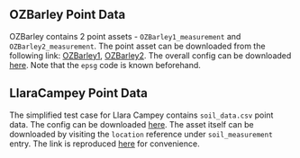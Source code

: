 

## OZBarley Point Data

OZBarley contains 2 point assets - `OZBarley1_measurement` and `OZBarley2_measurement`. The point asset can be downloaded from the following link: [OZBarley1](https://object-store.rc.nectar.org.au/v1/AUTH_2b454f47f2654ab58698afd4b4d5eba7/mccn-test-data/OZBarley/OZBarley1_measurement.csv), [OZBarley2](https://object-store.rc.nectar.org.au/v1/AUTH_2b454f47f2654ab58698afd4b4d5eba7/mccn-test-data/OZBarley/OZBarley2_measurement.csv). The overall config can be downloaded [here](https://object-store.rc.nectar.org.au/v1/AUTH_2b454f47f2654ab58698afd4b4d5eba7/mccn-test-data/OZBarley/remote_config.json). Note that the `epsg` code is known beforehand.

## LlaraCampey Point Data

The simplified test case for Llara Campey contains `soil_data.csv` point data. The config can be downloaded [here](https://object-store.rc.nectar.org.au/v1/AUTH_2b454f47f2654ab58698afd4b4d5eba7/mccn-test-data/LlaraCampey/LlaraCampey_config_simplified.json). The asset itself can be downloaded by visiting the `location` reference under `soil_measurement` entry. The link is reproduced [here](https://object-store.rc.nectar.org.au/v1/AUTH_2b454f47f2654ab58698afd4b4d5eba7/mccn-test-data/LlaraCampey/soil_data.csv) for convenience.
